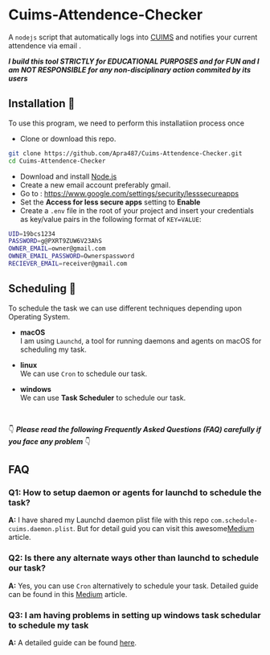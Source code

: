 # Cuims-Attendence-Checker
A ```nodejs``` script that automatically logs into [CUIMS](https://uims.cuchd.in/uims/) and notifies your current attendence via email .

_**I build this tool STRICTLY for EDUCATIONAL PURPOSES and for FUN and I am NOT RESPONSIBLE for any non-disciplinary action commited by its users**_

## Installation 🚀

To use this program, we need to perform this installatiion process once

-   Clone or download this repo.

```bash
git clone https://github.com/Apra487/Cuims-Attendence-Checker.git
cd Cuims-Attendence-Checker
```
-   Download and install [Node.js](https://nodejs.org/en/)
-   Create a new email account preferably gmail.
-   Go to : https://www.google.com/settings/security/lesssecureapps
-   Set the **Access for less secure apps** setting to **Enable**
-   Create a `.env` file in the root of your project and insert your credentials as key/value pairs in the following format of `KEY=VALUE`:

```sh
UID=19bcs1234
PASSWORD=g@PXRT9ZUW6V23AhS
OWNER_EMAIL=owner@gmail.com
OWNER_EMAIL_PASSWORD=Ownerspassword
RECIEVER_EMAIL=receiver@gmail.com
```
## Scheduling 🚀

To schedule the task we can use different techniques depending upon Operating System.<br>

* **macOS** <br>
 I am using ```Launchd```, a tool for running daemons and agents on macOS for scheduling my task.
 
* **linux**<br>
We can use ```Cron``` to schedule our task.

* **windows**<br>
We can use **Task Scheduler** to schedule our task.

<br>

👇 **_Please read the following Frequently Asked Questions (FAQ) carefully if you face any problem_** 👇
## FAQ

### Q1: How to setup daemon or agents for launchd to schedule the task?
**A:** I have shared my Launchd daemon plist file with this repo ```com.schedule-cuims.daemon.plist```. But for detail guid you can visit this awesome[Medium](https://medium.com/better-programming/schedule-node-js-scripts-on-your-mac-with-launchd-a7fca82fbf02) article.

### Q2: Is there any alternate ways other than launchd to schedule our task?
**A:** Yes, you can use ```Cron``` alternatively to schedule your task. Detailed guide can be found in this [Medium](https://medium.com/@gattermeier/cronjobs-for-your-node-js-apps-on-macos-20d129b42c0e) article.

### Q3: I am having problems in setting up windows task schedular to schedule my task
**A:** A detailed guide can be found [here](https://joshuatz.com/posts/2020/using-windows-task-scheduler-to-automate-nodejs-scripts/).











